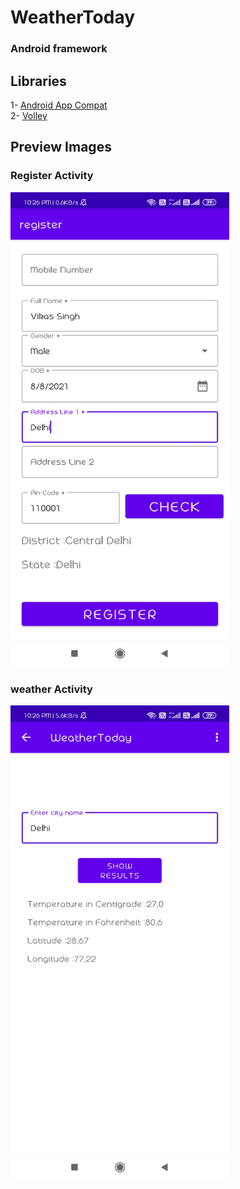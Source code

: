 # WeatherToday

### Android framework

## Libraries
1- [Android App Compat](https://developer.android.com/jetpack/androidx/releases/appcompat)<br>
2- [Volley](https://developer.android.com/training/volley)

## Preview Images
<p align="center">
<h3>Register Activity</h3>
  <img src="https://github.com/struggle-to-settel/WeatherToday/blob/master/Screenshot_2021-09-23-22-26-12-532_com.learnandroid.weathertoday.jpg" width="350">
</p>

<p align="center">
<h3>weather Activity</h3>
  <img src="https://github.com/struggle-to-settel/WeatherToday/blob/master/Screenshot_2021-09-23-22-26-49-232_com.learnandroid.weathertoday.jpg" width="350">
</p>
